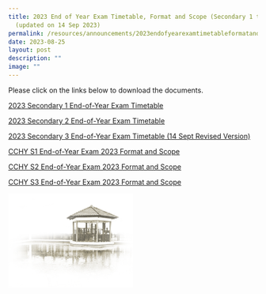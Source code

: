 ```yaml
---
title: 2023 End of Year Exam Timetable, Format and Scope (Secondary 1 to 3)
  (updated on 14 Sep 2023)
permalink: /resources/announcements/2023endofyearexamtimetableformatandscope/
date: 2023-08-25
layout: post
description: ""
image: ""
---
```

Please click on the links below to download the documents.

[2023 Secondary 1 End-of-Year Exam Timetable](/files/Exam%20Timetable/eye%202023%20secondary%201%20parent%20letter.pdf)

[2023 Secondary 2 End-of-Year Exam Timetable](/files/Exam%20Timetable/eye%202023%20secondary%202%20parent%20letter.pdf)

[2023 Secondary 3 End-of-Year Exam Timetable (14 Sept Revised Version)](/files/Exam%20Timetable/eye%202023%20secondary%203%20parent%20letter%20(14%20sept%20revised%20version).pdf)

[CCHY S1 End-of-Year Exam 2023 Format and Scope](/files/Exam%20Timetable/cchy_s1_end-of-year%20exam%202023_format%20scope.pdf)

[CCHY S2 End-of-Year Exam 2023 Format and Scope](/files/Exam%20Timetable/cchy_s2_end-of-year%20exam%202023_format%20scope.pdf)

[CCHY S3 End-of-Year Exam 2023 Format and Scope](/files/Exam%20Timetable/cchy_s3_end-of-year%20exam%202023_format%20scope.pdf)

<img src="/images/pavilion.png" style="width:50%">